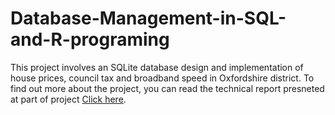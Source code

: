 # Database-Management-in-SQL-and-R-programing
This project involves an SQLite database design and implementation of house prices, council tax and broadband speed in Oxfordshire district.
To find out more about the project, you can read the technical report presneted at part of project [Click here](https://github.com/onyeogulu/Database-Management-in-SQLite-and-R-programing/blob/main/Data%20Science%20Report.docx.pdf).

